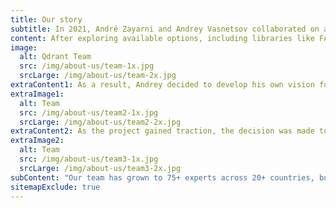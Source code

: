 ```yaml
---
title: Our story
subtitle: In 2021, André Zayarni and Andrey Vasnetsov collaborated on a project aimed at leveraging vector similarity search to build a matching engine for unstructured data objects.
content: After exploring available options, including libraries like FAISS, it became clear that none of them met the requirements of features and scalability.
image:
  alt: Qdrant Team
  src: /img/about-us/team-1x.jpg
  srcLarge: /img/about-us/team-2x.jpg
extraContent1: As a result, Andrey decided to develop his own vision for a production-ready vector search engine from scratch.<br/><br/>The first version was published on GitHub, quickly attracting significant interest from developers. The overwhelming feedback and questions from developers and startups confirmed that there was a shared need for such a tool. 
extraImage1:
  alt: Team
  src: /img/about-us/team2-1x.jpg
  srcLarge: /img/about-us/team2-2x.jpg
extraContent2: As the project gained traction, the decision was made to formally establish Qdrant and continue developing the vector search engine into its current form.<br/><br/>Today, Qdrant is the backbone of the most ambitious AI applications, powering everything from groundbreaking startups to enterprise-scale deployments with the best open-source vector database and enterprise-ready solutions.
extraImage2:
  alt: Team
  src: /img/about-us/team3-1x.jpg
  srcLarge: /img/about-us/team3-2x.jpg
subContent: "Our team has grown to 75+ experts across 20+ countries, but our mission remains unchanged: building the most scalable, high-performance vector search engine to fuel the future of AI and machine learning."
sitemapExclude: true
---
```


